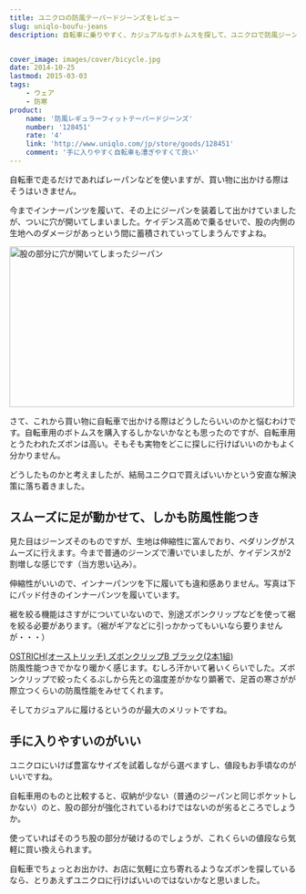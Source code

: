 ```yaml
---
title: ユニクロの防風テーパードジーンズをレビュー
slug: uniqlo-boufu-jeans
description: 自転車に乗りやすく、カジュアルなボトムスを探して、ユニクロで防風ジーンズを買いました。生地がよく伸びるのでペダルがこぎやすく、しかも防風性能付きで暖かくていい感じです。冬用のカジュアルなズボンを探している人にオススメです。


cover_image: images/cover/bicycle.jpg
date: 2014-10-25
lastmod: 2015-03-03
tags: 
    - ウェア
    - 防寒
product:
    name: '防風レギュラーフィットテーパードジーンズ'
    number: '128451'
    rate: '4'
    link: 'http://www.uniqlo.com/jp/store/goods/128451'
    comment: '手に入りやすく自転車も漕ぎやすくて良い'
---
```


自転車で走るだけであればレーパンなどを使いますが、買い物に出かける際はそうはいきません。

今までインナーパンツを履いて、その上にジーパンを装着して出かけていましたが、ついに穴が開いてしまいました。ケイデンス高めで乗るせいで、股の内側の生地へのダメージがあっという間に蓄積されていってしまうんですよね。

<img src="https://wantit.gcreate.jp/wp-content/uploads/2014/10/ea4ea99c6cf0981cf00d96dcc5009840.jpg" alt="股の部分に穴が開いてしまったジーパン" title="股の部分に穴が開いてしまったジーパン.jpg" width="500" height="282" />

さて、これから買い物に自転車で出かける際はどうしたらいいのかと悩むわけです。自転車用のボトムスを購入するしかないかなとも思ったのですが、自転車用とうたわれたズボンは高い。そもそも実物をどこに探しに行けばいいのかもよく分かりません。

どうしたものかと考えましたが、結局ユニクロで買えばいいかという安直な解決策に落ち着きました。


## スムーズに足が動かせて、しかも防風性能つき


見た目はジーンズそのものですが、生地は伸縮性に富んでおり、ペダリングがスムーズに行えます。今まで普通のジーンズで漕いでいましたが、ケイデンスが2割増しな感じです（当方思い込み）。

伸縮性がいいので、インナーパンツを下に履いても違和感ありません。写真は下にパッド付きのインナーパンツを履いています。

裾を絞る機能はさすがについていないので、別途ズボンクリップなどを使って裾を絞る必要があります。（裾がギアなどに引っかかってもいいなら要りませんが・・・）

<div data-role="amazonjs" data-asin="B003RWSHE4" data-locale="JP" data-tmpl="" data-img-size="" class="asin_B003RWSHE4_JP_ amazonjs_item"><div class="amazonjs_indicator"><span class="amazonjs_indicator_img"></span><a class="amazonjs_indicator_title" href="#">OSTRICH(オーストリッチ) ズボンクリップB ブラック(2本1組)</a><span class="amazonjs_indicator_footer"></span></div></div>
防風性能つきでかなり暖かく感じます。むしろ汗かいて暑いくらいでした。ズボンクリップで絞ったくるぶしから先との温度差がかなり顕著で、足首の寒さがが際立つくらいの防風性能をみせてくれます。

そしてカジュアルに履けるというのが最大のメリットですね。


## 手に入りやすいのがいい


ユニクロにいけば豊富なサイズを試着しながら選べますし、値段もお手頃なのがいいですね。

自転車用のものと比較すると、収納が少ない（普通のジーパンと同じポケットしかない）のと、股の部分が強化されているわけではないのが劣るところでしょうか。

使っていればそのうち股の部分が破けるのでしょうが、これくらいの値段なら気軽に買い換えられます。

自転車でちょっとお出かけ、お店に気軽に立ち寄れるようなズボンを探しているなら、とりあえずユニクロに行けばいいのではないかなと思いました。


  